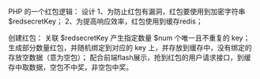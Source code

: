 PHP 的一个红包逻辑：
设计
1、为防止红包有漏洞，红包要使用到加密字符串 $redsecretKey；
2、为提高响应效率，红包使用到缓存redis；

创建红包：
  关联 $redsecretKey 产生指定数量 $num 个唯一且不重复的 key；
  生成部分数量红包，并随机绑定到对应的 key 上，并存放到缓存中，没有绑定的存放空数据（意为空包）；
  配合前端flash展示，抢到红包的用户请求接口，到缓存中取数据，空包不中奖，非空包中奖。
  
